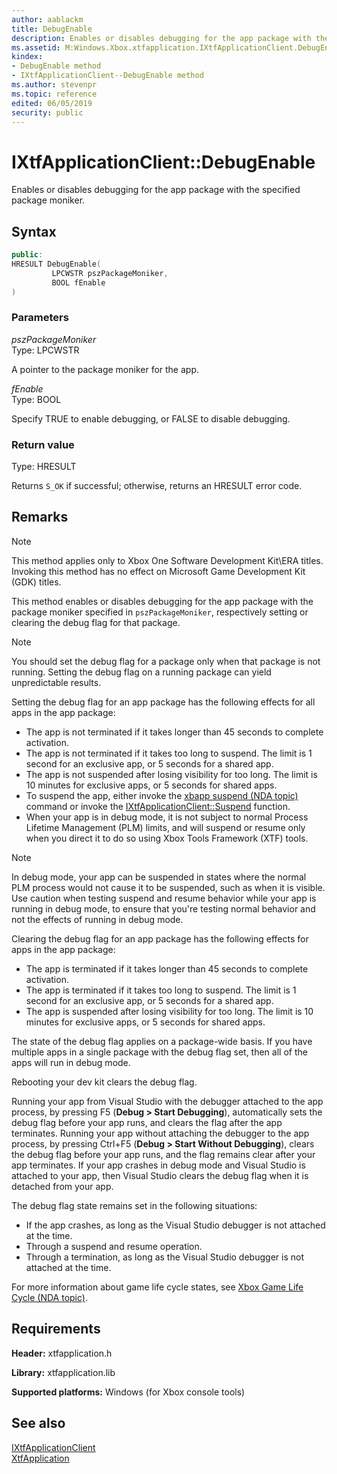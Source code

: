 ```yaml
---
author: aablackm
title: DebugEnable
description: Enables or disables debugging for the app package with the specified package moniker.
ms.assetid: M:Windows.Xbox.xtfapplication.IXtfApplicationClient.DebugEnable(LPCWSTR,BOOL)
kindex:
- DebugEnable method
- IXtfApplicationClient--DebugEnable method
ms.author: stevenpr
ms.topic: reference
edited: 06/05/2019
security: public
---
```


# IXtfApplicationClient::DebugEnable
  
Enables or disables debugging for the app package with the specified package moniker.  
  
<a id="syntaxSection"></a>
  
## Syntax
  
```cpp
public:
HRESULT DebugEnable(
         LPCWSTR pszPackageMoniker,
         BOOL fEnable
)  
```
  
<a id="parametersSection"></a>
  
### Parameters
  
*pszPackageMoniker*  
Type: LPCWSTR  
  
A pointer to the package moniker for the app.  
  
*fEnable*  
Type: BOOL  
  
Specify TRUE to enable debugging, or FALSE to disable debugging.  
  
<a id="retvalSection"></a>
  
### Return value
  
Type: HRESULT  
  
Returns `S_OK` if successful; otherwise, returns an HRESULT error code.  
  
<a id="remarksSection"></a>
  
## Remarks
  > [!NOTE]
> This method applies only to Xbox One Software Development Kit\ERA titles. Invoking this method has no effect on Microsoft Game Development Kit (GDK) titles.  
  
This method enables or disables debugging for the app package with the package moniker specified in `pszPackageMoniker`, respectively setting or clearing the debug flag for that package.  
  > [!NOTE]
> You should set the debug flag for a package only when that package is not running. Setting the debug flag on a running package can yield unpredictable results.  
  
Setting the debug flag for an app package has the following effects for all apps in the app package:  
  
* The app is not terminated if it takes longer than 45 seconds to complete activation.  
* The app is not terminated if it takes too long to suspend. The limit is 1 second for an exclusive app, or 5 seconds for a shared app.  
* The app is not suspended after losing visibility for too long. The limit is 10 minutes for exclusive apps, or 5 seconds for shared apps.  
* To suspend the app, either invoke the [xbapp suspend (NDA topic)](../../../../../../../tools-console/xbox-tools-and-apis/commandlinetools/xbapp.md#xbapp_suspend) command or invoke the [IXtfApplicationClient::Suspend](suspend-ixtfapplicationclient-xtfapplication-xbox-windows-.md) function.  
* When your app is in debug mode, it is not subject to normal Process Lifetime Management (PLM) limits, and will suspend or resume only when you direct it to do so using Xbox Tools Framework (XTF) tools.  
  > [!NOTE]
> In debug mode, your app can be suspended in states where the normal PLM process would not cause it to be suspended, such as when it is visible. Use caution when testing suspend and resume behavior while your app is running in debug mode, to ensure that you're testing normal behavior and not the effects of running in debug mode.  
  
Clearing the debug flag for an app package has the following effects for apps in the app package:  
  
* The app is terminated if it takes longer than 45 seconds to complete activation.  
* The app is terminated if it takes too long to suspend. The limit is 1 second for an exclusive app, or 5 seconds for a shared app.  
* The app is suspended after losing visibility for too long. The limit is 10 minutes for exclusive apps, or 5 seconds for shared apps.  
  
The state of the debug flag applies on a package-wide basis. If you have multiple apps in a single package with the debug flag set, then all of the apps will run in debug mode.  
  
Rebooting your dev kit clears the debug flag.  
  
Running your app from Visual Studio with the debugger attached to the app process, by pressing F5 (**Debug > Start Debugging**), automatically sets the debug flag before your app runs, and clears the flag after the app terminates. Running your app without attaching the debugger to the app process, by pressing Ctrl+F5 (**Debug > Start Without Debugging**), clears the debug flag before your app runs, and the flag remains clear after your app terminates. If your app crashes in debug mode and Visual Studio is attached to your app, then Visual Studio clears the debug flag when it is detached from your app.  
  
The debug flag state remains set in the following situations:  
  
* If the app crashes, as long as the Visual Studio debugger is not attached at the time.  
* Through a suspend and resume operation.  
* Through a termination, as long as the Visual Studio debugger is not attached at the time.  
  
For more information about game life cycle states, see [Xbox Game Life Cycle (NDA topic)](../../../../../../../system/overviews/xbox-game-life-cycle.md).  
  
<a id="requirementsSection"></a>
  
## Requirements
  
**Header:** xtfapplication.h  
  
**Library:** xtfapplication.lib  
  
**Supported platforms:** Windows (for Xbox console tools)  
  
<a id="seealsoSection"></a>
  
## See also
  
[IXtfApplicationClient](../ixtfapplicationclient-xtfapplication-xbox-microsoft-t.md)  
[XtfApplication](../../../xtfapplication-xbox-microsoft-n.md)  
  